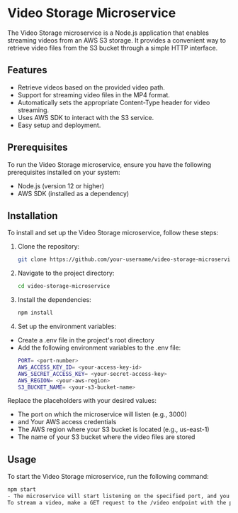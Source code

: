# Video Storage Microservice

The Video Storage microservice is a Node.js application that enables streaming videos from an AWS S3 storage. It provides a convenient way to retrieve video files from the S3 bucket through a simple HTTP interface.

## Features

- Retrieve videos based on the provided video path.
- Support for streaming video files in the MP4 format.
- Automatically sets the appropriate Content-Type header for video streaming.
- Uses AWS SDK to interact with the S3 service.
- Easy setup and deployment.

## Prerequisites

To run the Video Storage microservice, ensure you have the following prerequisites installed on your system:

- Node.js (version 12 or higher)
- AWS SDK (installed as a dependency)

## Installation

To install and set up the Video Storage microservice, follow these steps:

1. Clone the repository:
   ```bash
   git clone https://github.com/your-username/video-storage-microservice.git
2. Navigate to the project directory:
   ```bash
   cd video-storage-microservice
3. Install the dependencies:
   ```bash
   npm install
   
4. Set up the environment variables:

- Create a .env file in the project's root directory
- Add the following environment variables to the .env file:
  ```bash
  PORT= <port-number>
  AWS_ACCESS_KEY_ID= <your-access-key-id>
  AWS_SECRET_ACCESS_KEY= <your-secret-access-key>
  AWS_REGION= <your-aws-region>
  S3_BUCKET_NAME= <your-s3-bucket-name>
  
 Replace the placeholders with your desired values:

- <port-number> The port on which the microservice will listen (e.g., 3000)
- <your-access-key-id> and <your-secret-access-key> Your AWS access credentials
- <your-aws-region> The AWS region where your S3 bucket is located (e.g., us-east-1)
- <your-s3-bucket-name> The name of your S3 bucket where the video files are stored
## Usage
To start the Video Storage microservice, run the following command:
 ```bash 
 npm start
 - The microservice will start listening on the specified port, and you can access it via http://localhost:<port-number>.
 To stream a video, make a GET request to the /video endpoint with the path query parameter specifying the video path within the S3 bucket:

  
  
